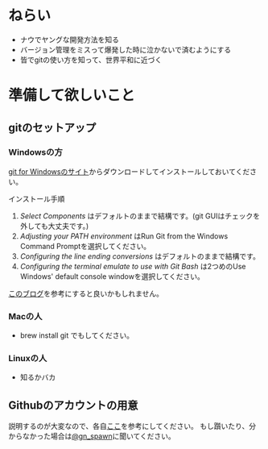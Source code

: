 # ねらい
- ナウでヤングな開発方法を知る
- バージョン管理をミスって爆発した時に泣かないで済むようにする
- 皆でgitの使い方を知って、世界平和に近づく

# 準備して欲しいこと
## gitのセットアップ
### Windowsの方
[git for Windowsのサイト]('https://git-for-windows.github.io/')からダウンロードしてインストールしておいてください。

インストール手順

1. _Select Components_ はデフォルトのままで結構です。(git GUIはチェックを外しても大丈夫です。)
2. _Adjusting your PATH environment_ はRun Git from the Windows Command Promptを選択してください。
3. _Configuring the line ending conversions_ はデフォルトのままで結構です。
4. _Configuring the terminal emulate to use with Git Bash_ は2つめのUse Windows' default console windowを選択してください。

[このブログ](http://opcdiary.net/?page_id=27065)を参考にすると良いかもしれません。

### Macの人
- brew install git でもしてください。

### Linuxの人
- 知るかバカ

## Githubのアカウントの用意
説明するのが大変なので、各自[ここ](http://qiita.com/kooohei/items/361da3c9dbb6e0c7946b)を参考にしてください。
もし躓いたり、分からなかった場合は[@gn_spawn](https://twitter.com/gn_spawn)に聞いてください。
